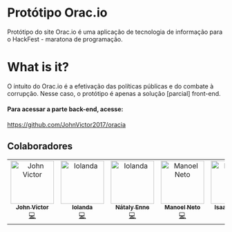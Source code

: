 # Protótipo Orac.io
Protótipo do site Orac.io é uma aplicação de tecnologia de informação para o HackFest - maratona de programação.

# What is it?
O intuito do Orac.io é a efetivação das políticas públicas e do combate à corrupção. Nesse caso, o protótipo é apenas a solução [parcial] front-end. 

#### Para acessar a parte back-end, acesse: 
https://github.com/JohnVictor2017/oracia

## Colaboradores
<table>
  <tr>
    <td align="center">
      <a href="http://github.com/johnvictor2017">
        <img src="https://avatars0.githubusercontent.com/u/30505330?s=400&v=4" width="100px;" alt="John Victor"/>
        <br />
        <sub><b>John Victor</b></sub>
      </a><br />
      <a href="https://github.com/mb-neto/oracia/commits?author=johnvictor2017" title="Code">💻</a>
    </td>
    <td align="center">
      <a href="https://github.com/Iolch">
        <img src="https://avatars0.githubusercontent.com/u/42042614?s=400&v=4" width="100px;" alt="Iolanda"/>
        <br />
        <sub><b>Iolanda</b></sub>
      </a><br />
      <a href="https://github.com/mb-neto/oracia/commits?author=Iolch" title="Code">💻</a>
    </td>
    <td align="center">
      <a href="https://github.com/SrtaEnne">
        <img src="https://avatars3.githubusercontent.com/u/26802307?s=400&v=4" width="100px;" alt="Iolanda"/>
        <br />
        <sub><b>Nátaly Enne</b></sub>
      </a><br />
      <a href="https://github.com/mb-neto/oracia/commits?author=SrtaEnne" title="Code">💻</a>
    </td>
    <td align="center">
      <a href="https://github.com/mb-neto">
        <img src="https://avatars0.githubusercontent.com/u/41993863?s=400&v=4" width="100px;" alt="Manoel Neto"/>
        <br />
        <sub><b>Manoel Neto</b></sub>
      </a><br />
      <a href="https://github.com/mb-neto/oracia/commits?author=mb-neto" title="Code">💻</a>
    </td>
    <td align="center">
      <a href="https://github.com/isaacgdo">
        <img src="https://avatars1.githubusercontent.com/u/20069403?s=400&v=4" width="100px;" alt="Manoel Neto"/>
        <br />
        <sub><b>Isaac Gomes</b></sub>
      </a><br />
      <a href="https://github.com/mb-neto/oracia/commits?author=isaacgdo" title="Code">💻</a>
    </td>
  </tr>
</table>
